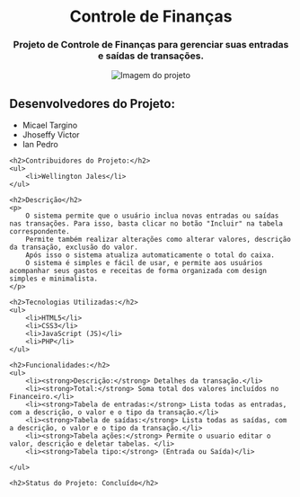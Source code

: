 <!DOCTYPE html>
<html lang="en">
<head>
    <meta charset="UTF-8">
    <meta name="viewport" content="width=device-width, initial-scale=1.0">
    <title>Controle de Finanças</title>
</head>
<body>
    <center>
    <h1>Controle de Finanças</h1>
    <h3>Projeto de Controle de Finanças para gerenciar suas entradas e saídas de transações.</h3>
    <img src="https://github.com/IanPedr/projeto_crud/assets/125905398/4d418c9b-639f-4114-942e-95c87c3abfe1" alt="Imagem do projeto">
</center>
    <h2>Desenvolvedores do Projeto:</h2>
    <ul>
        <li>Micael Targino</li>
        <li>Jhoseffy Victor</li>
        <li>Ian Pedro</li>
    </ul>

    <h2>Contribuidores do Projeto:</h2>
    <ul>
        <li>Wellington Jales</li>
    </ul>

    <h2>Descrição</h2>
    <p>
        O sistema permite que o usuário inclua novas entradas ou saídas nas transações. Para isso, basta clicar no botão "Incluir" na tabela correspondente.
        Permite também realizar alterações como alterar valores, descrição da transação, exclusão do valor.
        Após isso o sistema atualiza automaticamente o total do caixa.
        O sistema é simples e fácil de usar, e permite aos usuários acompanhar seus gastos e receitas de forma organizada com design simples e minimalista.
    </p>

    <h2>Tecnologias Utilizadas:</h2>
    <ul>
        <li>HTML5</li>
        <li>CSS3</li>
        <li>JavaScript (JS)</li>
        <li>PHP</li>
    </ul>

    <h2>Funcionalidades:</h2>
    <ul>
        <li><strong>Descrição:</strong> Detalhes da transação.</li>
        <li><strong>Total:</strong> Soma total dos valores incluídos no Financeiro.</li>
        <li><strong>Tabela de entradas:</strong> Lista todas as entradas, com a descrição, o valor e o tipo da transação.</li>
        <li><strong>Tabela de saídas:</strong> Lista todas as saídas, com a descrição, o valor e o tipo da transação.</li>
        <li><strong>Tabela ações:</strong> Permite o usuario editar o valor, descrição e deletar tabelas. </li>
        <li><strong>Tabela tipo:</strong> (Entrada ou Saída)</li>

    </ul>

    <h2>Status do Projeto: Concluído</h2>

</body>
</html>
